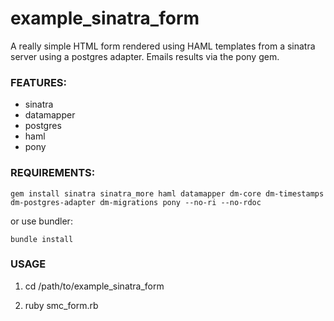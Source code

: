 # example_sinatra_form

A really simple HTML form rendered using HAML templates from a sinatra server using a postgres adapter. Emails results via the pony gem.

### FEATURES: 

* sinatra
* datamapper
* postgres
* haml
* pony

### REQUIREMENTS:

    gem install sinatra sinatra_more haml datamapper dm-core dm-timestamps dm-postgres-adapter dm-migrations pony --no-ri --no-rdoc

or use bundler:

    bundle install 

### USAGE

1. cd /path/to/example_sinatra_form

2. ruby smc_form.rb

